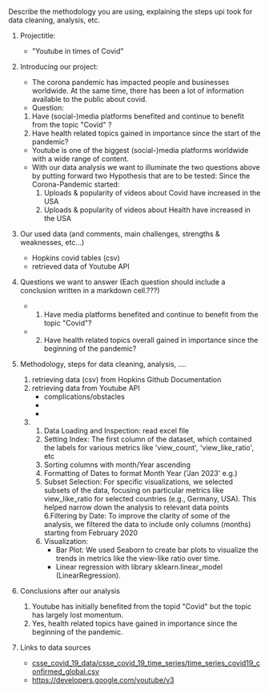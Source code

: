 Describe the methodology you are using, explaining the steps upi took for data cleaning, analysis, etc.
1. Projectitle:
    - "Youtube in times of Covid"
2. Introducing our project:
    - The corona pandemic has impacted people and businesses worldwide. At the same time, there has been a lot of information available to the public about covid.
    - Question:
     1. Have (social-)media platforms benefited and continue to benefit from the topic "Covid" ?
     2. Have health related topics gained in importance since the start of the pandemic?
    - Youtube is one of the biggest (social-)media platforms worldwide with a wide range of content.
    - With our data analysis we want to illuminate the two questions above by putting forward two Hypothesis that are to be tested:
      Since the Corona-Pandemic started:
      1. Uploads & popularity of videos about Covid have increased in the USA
      2. Uploads & popularity of videos about Health have increased in the USA
3. Our used data (and comments, main challenges, strengths & weaknesses, etc…)
    - Hopkins covid tables (csv)
    - retrieved data of Youtube API
4. Questions we want to answer  (Each question should include a conclusion written in a markdown cell.???)
    - 1. Have media platforms benefited and continue to benefit from the topic "Covid"?
    - 2. Have health related topics overall gained in importance since the beginning of the pandemic? 
5. Methodology, steps for data cleaning, analysis, ....
    1.  retrieving data (csv) from Hopkins Github Documentation
    2.  retrieving data from Youtube API
        - complications/obstacles
        -
        -
    3. 1. Data Loading and Inspection: read excel file
       2. Setting Index: The first column of the dataset, which contained the labels for various metrics like 'view_count', 'view_like_ratio', etc
       3. Sorting columns with month/Year ascending
       4. Formatting of Dates to format Month Year ('Jan 2023' e.g.)
       5. Subset Selection: For specific visualizations, we selected subsets of the data, focusing on particular metrics like view_like_ratio for selected countries (e.g., Germany, USA). This             helped narrow down the analysis to relevant data points
       6.Filtering by Date: To improve the clarity of some of the analysis, we filtered the data to include only columns (months) starting from February 2020
        7. Visualization:
            - Bar Plot: We used Seaborn to create bar plots to visualize the trends in metrics like the view-like ratio over time.
            - Linear regression with library sklearn.linear_model (LinearRegression).
              
6. Conclusions after our analysis
   1. Youtube has initially benefited from the topid "Covid" but the topic has largely lost momentum.
   2. Yes, health related topics have gained in importance since the beginning of the pandemic.

7. Links to data sources
   - [csse_covid_19_data/csse_covid_19_time_series/time_series_covid19_confirmed_global.csv](https://github.com/CSSEGISandData/COVID-19/raw/master/csse_covid_19_data/csse_covid_19_time_series/time_series_covid19_confirmed_global.csv)
   - https://developers.google.com/youtube/v3
   

      
